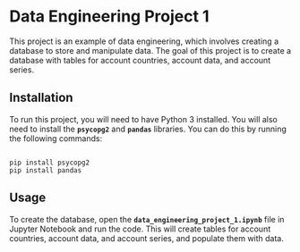 # Data Engineering Project 1

This project is an example of data engineering, which involves creating a database to store and manipulate data. The goal of this project is to create a database with tables for account countries, account data, and account series.

## Installation

To run this project, you will need to have Python 3 installed. You will also need to install the **`psycopg2`** and **`pandas`** libraries. You can do this by running the following commands:

```

pip install psycopg2
pip install pandas

```

## Usage

To create the database, open the **`data_engineering_project_1.ipynb`** file in Jupyter Notebook and run the code. This will create tables for account countries, account data, and account series, and populate them with data.
